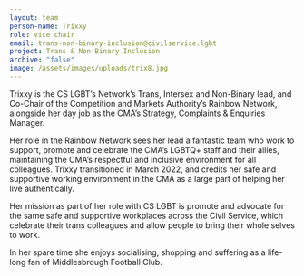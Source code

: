 ```yaml
---
layout: team
person-name: Trixxy
role: vice chair
email: trans-non-binary-inclusion@civilservice.lgbt
project: Trans & Non-Binary Inclusion
archive: "false"
image: /assets/images/uploads/trix8.jpg
---
```

Trixxy is the CS LGBT’s Network’s Trans, Intersex and Non-Binary lead, and Co-Chair of the Competition and Markets Authority’s Rainbow Network, alongside her day job as the CMA’s Strategy, Complaints & Enquiries Manager.

Her role in the Rainbow Network sees her lead a fantastic team who work to support, promote and celebrate the CMA’s LGBTQ+ staff and their allies, maintaining the CMA’s respectful and inclusive environment for all colleagues. Trixxy transitioned in March 2022, and credits her safe and supportive working environment in the CMA as a large part of helping her live authentically.

Her mission as part of her role with CS LGBT is promote and advocate for the same safe and supportive workplaces across the Civil Service, which celebrate their trans colleagues and allow people to bring their whole selves to work.

In her spare time she enjoys socialising, shopping and suffering as a life-long fan of Middlesbrough Football Club.